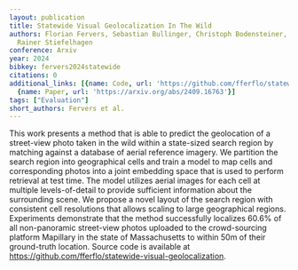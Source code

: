```yaml
---
layout: publication
title: Statewide Visual Geolocalization In The Wild
authors: Florian Fervers, Sebastian Bullinger, Christoph Bodensteiner, Michael Arens,
  Rainer Stiefelhagen
conference: Arxiv
year: 2024
bibkey: fervers2024statewide
citations: 0
additional_links: [{name: Code, url: 'https://github.com/fferflo/statewide-visual-geolocalization'},
  {name: Paper, url: 'https://arxiv.org/abs/2409.16763'}]
tags: ["Evaluation"]
short_authors: Fervers et al.
---
```

This work presents a method that is able to predict the geolocation of a
street-view photo taken in the wild within a state-sized search region by
matching against a database of aerial reference imagery. We partition the
search region into geographical cells and train a model to map cells and
corresponding photos into a joint embedding space that is used to perform
retrieval at test time. The model utilizes aerial images for each cell at
multiple levels-of-detail to provide sufficient information about the
surrounding scene. We propose a novel layout of the search region with
consistent cell resolutions that allows scaling to large geographical regions.
Experiments demonstrate that the method successfully localizes 60.6% of all
non-panoramic street-view photos uploaded to the crowd-sourcing platform
Mapillary in the state of Massachusetts to within 50m of their ground-truth
location. Source code is available at
https://github.com/fferflo/statewide-visual-geolocalization.